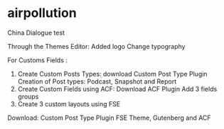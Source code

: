 # airpollution
China Dialogue test 

Through the Themes Editor:
Added logo
Change typography

For Customs Fields :
1.	Create Custom Posts Types: download Custom Post Type Plugin
Creation of Post types: Podcast, Snapshot and Report
2.	Create Custom Fields using ACF: Download ACF Plugin
Add 3 fields groups
4.	Create 3 custom layouts using FSE

Download: 
Custom Post Type Plugin
FSE Theme, Gutenberg and ACF

